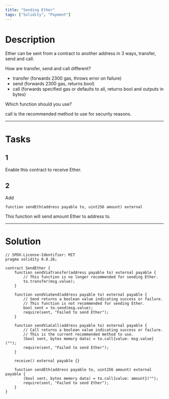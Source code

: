 ```yaml
---
title: "Sending Ether"
tags: ["Solidity", "Payment"]
---
```


# Description

Ether can be sent from a contract to another address in 3 ways, transfer, send and call.

How are transfer, send and call different?

- transfer (forwards 2300 gas, throws error on failure)
- send (forwards 2300 gas, returns bool)
- call (forwards specified gas or defaults to all, returns bool and outputs in bytes)

Which function should you use?

call is the recommended method to use for security reasons.

---

# Tasks

## 1

Enable this contract to receive Ether.

## 2

Add

```
function sendEth(address payable to, uint256 amount) external
```

This function will send amount Ether to address to.

---

# Solution

```sol
// SPDX-License-Identifier: MIT
pragma solidity 0.8.26;

contract SendEther {
    function sendViaTransfer(address payable to) external payable {
        // This function is no longer recommended for sending Ether.
        to.transfer(msg.value);
    }

    function sendViaSend(address payable to) external payable {
        // Send returns a boolean value indicating success or failure.
        // This function is not recommended for sending Ether.
        bool sent = to.send(msg.value);
        require(sent, "Failed to send Ether");
    }

    function sendViaCall(address payable to) external payable {
        // Call returns a boolean value indicating success or failure.
        // This is the current recommended method to use.
        (bool sent, bytes memory data) = to.call{value: msg.value}("");
        require(sent, "Failed to send Ether");
    }
    
    receive() external payable {}
    
    function sendEth(address payable to, uint256 amount) external payable {
        (bool sent, bytes memory data) = to.call{value: amount}("");
        require(sent, "Failed to send Ether");
    }
}
```
